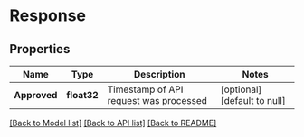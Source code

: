 # Response

## Properties
Name | Type | Description | Notes
------------ | ------------- | ------------- | -------------
**Approved** | **float32** | Timestamp of API request was processed | [optional] [default to null]

[[Back to Model list]](../README.md#documentation-for-models) [[Back to API list]](../README.md#documentation-for-api-endpoints) [[Back to README]](../README.md)


